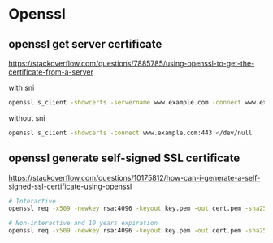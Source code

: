 # Openssl

## openssl get server certificate
https://stackoverflow.com/questions/7885785/using-openssl-to-get-the-certificate-from-a-server

with sni
```bash
openssl s_client -showcerts -servername www.example.com -connect www.example.com:443 </dev/null
```
without sni
```bash
openssl s_client -showcerts -connect www.example.com:443 </dev/null
```

## openssl generate self-signed SSL certificate
https://stackoverflow.com/questions/10175812/how-can-i-generate-a-self-signed-ssl-certificate-using-openssl

```bash
# Interactive
openssl req -x509 -newkey rsa:4096 -keyout key.pem -out cert.pem -sha256 -days 365

# Non-interactive and 10 years expiration
openssl req -x509 -newkey rsa:4096 -keyout key.pem -out cert.pem -sha256 -days 3650 -nodes -subj "/C=XX/ST=StateName/L=CityName/O=CompanyName/OU=CompanySectionName/CN=CommonNameOrHostname"
```